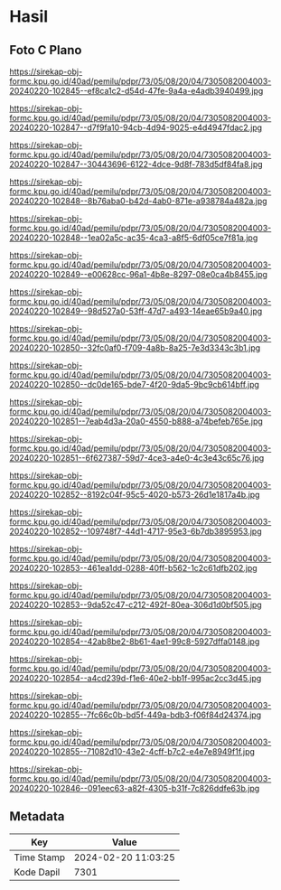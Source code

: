# Hasil

## Foto C Plano

https://sirekap-obj-formc.kpu.go.id/40ad/pemilu/pdpr/73/05/08/20/04/7305082004003-20240220-102845--ef8ca1c2-d54d-47fe-9a4a-e4adb3940499.jpg

https://sirekap-obj-formc.kpu.go.id/40ad/pemilu/pdpr/73/05/08/20/04/7305082004003-20240220-102847--d7f9fa10-94cb-4d94-9025-e4d4947fdac2.jpg

https://sirekap-obj-formc.kpu.go.id/40ad/pemilu/pdpr/73/05/08/20/04/7305082004003-20240220-102847--30443696-6122-4dce-9d8f-783d5df84fa8.jpg

https://sirekap-obj-formc.kpu.go.id/40ad/pemilu/pdpr/73/05/08/20/04/7305082004003-20240220-102848--8b76aba0-b42d-4ab0-871e-a938784a482a.jpg

https://sirekap-obj-formc.kpu.go.id/40ad/pemilu/pdpr/73/05/08/20/04/7305082004003-20240220-102848--1ea02a5c-ac35-4ca3-a8f5-6df05ce7f81a.jpg

https://sirekap-obj-formc.kpu.go.id/40ad/pemilu/pdpr/73/05/08/20/04/7305082004003-20240220-102849--e00628cc-96a1-4b8e-8297-08e0ca4b8455.jpg

https://sirekap-obj-formc.kpu.go.id/40ad/pemilu/pdpr/73/05/08/20/04/7305082004003-20240220-102849--98d527a0-53ff-47d7-a493-14eae65b9a40.jpg

https://sirekap-obj-formc.kpu.go.id/40ad/pemilu/pdpr/73/05/08/20/04/7305082004003-20240220-102850--32fc0af0-f709-4a8b-8a25-7e3d3343c3b1.jpg

https://sirekap-obj-formc.kpu.go.id/40ad/pemilu/pdpr/73/05/08/20/04/7305082004003-20240220-102850--dc0de165-bde7-4f20-9da5-9bc9cb614bff.jpg

https://sirekap-obj-formc.kpu.go.id/40ad/pemilu/pdpr/73/05/08/20/04/7305082004003-20240220-102851--7eab4d3a-20a0-4550-b888-a74befeb765e.jpg

https://sirekap-obj-formc.kpu.go.id/40ad/pemilu/pdpr/73/05/08/20/04/7305082004003-20240220-102851--6f627387-59d7-4ce3-a4e0-4c3e43c65c76.jpg

https://sirekap-obj-formc.kpu.go.id/40ad/pemilu/pdpr/73/05/08/20/04/7305082004003-20240220-102852--8192c04f-95c5-4020-b573-26d1e1817a4b.jpg

https://sirekap-obj-formc.kpu.go.id/40ad/pemilu/pdpr/73/05/08/20/04/7305082004003-20240220-102852--109748f7-44d1-4717-95e3-6b7db3895953.jpg

https://sirekap-obj-formc.kpu.go.id/40ad/pemilu/pdpr/73/05/08/20/04/7305082004003-20240220-102853--461ea1dd-0288-40ff-b562-1c2c61dfb202.jpg

https://sirekap-obj-formc.kpu.go.id/40ad/pemilu/pdpr/73/05/08/20/04/7305082004003-20240220-102853--9da52c47-c212-492f-80ea-306d1d0bf505.jpg

https://sirekap-obj-formc.kpu.go.id/40ad/pemilu/pdpr/73/05/08/20/04/7305082004003-20240220-102854--42ab8be2-8b61-4ae1-99c8-5927dffa0148.jpg

https://sirekap-obj-formc.kpu.go.id/40ad/pemilu/pdpr/73/05/08/20/04/7305082004003-20240220-102854--a4cd239d-f1e6-40e2-bb1f-995ac2cc3d45.jpg

https://sirekap-obj-formc.kpu.go.id/40ad/pemilu/pdpr/73/05/08/20/04/7305082004003-20240220-102855--7fc66c0b-bd5f-449a-bdb3-f06f84d24374.jpg

https://sirekap-obj-formc.kpu.go.id/40ad/pemilu/pdpr/73/05/08/20/04/7305082004003-20240220-102855--71082d10-43e2-4cff-b7c2-e4e7e8949f1f.jpg

https://sirekap-obj-formc.kpu.go.id/40ad/pemilu/pdpr/73/05/08/20/04/7305082004003-20240220-102846--091eec63-a82f-4305-b31f-7c826ddfe63b.jpg


## Metadata

| Key        | Value               |
| ---------- | ------------------- |
| Time Stamp | 2024-02-20 11:03:25 |
| Kode Dapil | 7301                |



